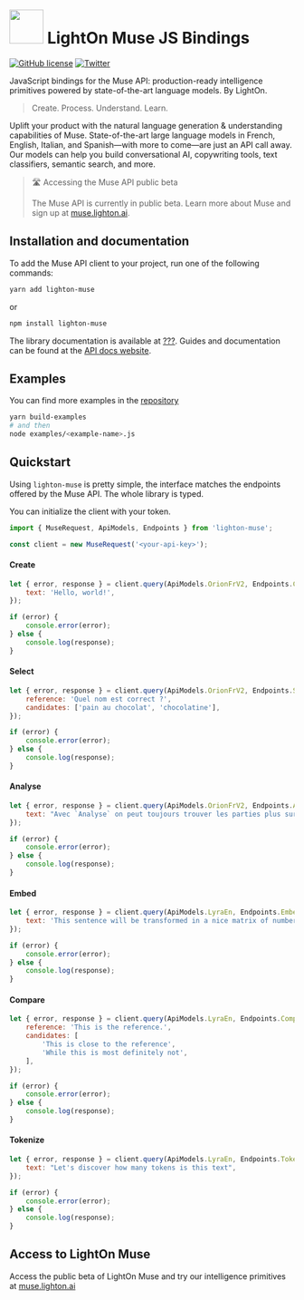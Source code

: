 # <img src="https://muse.lighton.ai/img/logo.ed57408e.png" width=60/> LightOn Muse JS Bindings

[![GitHub license](https://img.shields.io/badge/license-MIT-blue.svg)](LICENSE) [![Twitter](https://img.shields.io/twitter/follow/LightOnIO?style=social)](https://twitter.com/LightOnIO)

JavaScript bindings for the Muse API: production-ready intelligence primitives powered by state-of-the-art language models. By LightOn.

> Create. Process. Understand. Learn.

Uplift your product with the natural language generation & understanding capabilities of Muse. State-of-the-art large language models in French, English, Italian, and Spanish—with more to come—are just an API call away. Our models can help you build conversational AI, copywriting tools, text classifiers, semantic search, and more.

> 🛣️ Accessing the Muse API public beta
>
> The Muse API is currently in public beta. Learn more about Muse and sign up at [muse.lighton.ai](https://muse.lighton.ai/).

## Installation and documentation

To add the Muse API client to your project, run one of the following commands:

```bash
yarn add lighton-muse
```

or

```bash
npm install lighton-muse
```

<!-- TODO: add link to docs -->

The library documentation is available at [???](???.lighton.ai).
Guides and documentation can be found at the [API docs website](https://muse-docs.lighton.ai).

## Examples

You can find more examples in the [repository](https://github.com/lightonai/lightonmuse/blob/master/examples/)

```bash
yarn build-examples
# and then
node examples/<example-name>.js
```

## Quickstart

Using `lighton-muse` is pretty simple, the interface matches the endpoints offered by the Muse API. The whole library is typed.

You can initialize the client with your token.

```js
import { MuseRequest, ApiModels, Endpoints } from 'lighton-muse';

const client = new MuseRequest('<your-api-key>');
```

#### Create

```js
let { error, response } = client.query(ApiModels.OrionFrV2, Endpoints.Create, {
	text: 'Hello, world!',
});

if (error) {
	console.error(error);
} else {
	console.log(response);
}
```

#### Select

```js
let { error, response } = client.query(ApiModels.OrionFrV2, Endpoints.Select, {
	reference: 'Quel nom est correct ?',
	candidates: ['pain au chocolat', 'chocolatine'],
});

if (error) {
	console.error(error);
} else {
	console.log(response);
}
```

#### Analyse

```js
let { error, response } = client.query(ApiModels.OrionFrV2, Endpoints.Analyse, {
	text: "Avec `Analyse` on peut toujours trouver les parties plus surprenantes d'une phrase.",
});

if (error) {
	console.error(error);
} else {
	console.log(response);
}
```

#### Embed

```js
let { error, response } = client.query(ApiModels.LyraEn, Endpoints.Embed, {
	text: 'This sentence will be transformed in a nice matrix of numbers.',
});

if (error) {
	console.error(error);
} else {
	console.log(response);
}
```

#### Compare

```js
let { error, response } = client.query(ApiModels.LyraEn, Endpoints.Compare, {
	reference: 'This is the reference.',
	candidates: [
		'This is close to the reference',
		'While this is most definitely not',
	],
});

if (error) {
	console.error(error);
} else {
	console.log(response);
}
```

#### Tokenize

```js
let { error, response } = client.query(ApiModels.LyraEn, Endpoints.Tokenize, {
	text: "Let's discover how many tokens is this text",
});

if (error) {
	console.error(error);
} else {
	console.log(response);
}
```

## Access to LightOn Muse

Access the public beta of LightOn Muse and try our intelligence primitives at [muse.lighton.ai](https://muse.lighton.ai/)
